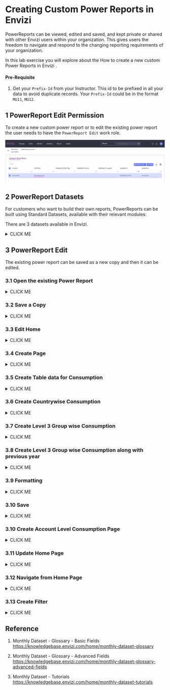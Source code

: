 # Creating Custom Power Reports in Envizi

PowerReports can be viewed, edited and saved, and kept private or shared with other Envizi users within your organization.  This gives users the freedom to navigate and respond to the changing reporting requirements of your organization.

In this lab exercise you will explore about the How to create a new custom Power Reports in Envizi .

#### Pre-Requisite

1. Get your `Prefix-Id` from your Instructor. This id to be prefixed in all your data to avoid duplicate records. Your `Prefix-Id` could be in the format `MU11`, `MU12`.

## 1 PowerReport Edit Permission

To create a new custom power report or to edit the existing power report the user needs to have the `PowerReport Edit` work role.

<img src="images/11-permission.png">

## 2 PowerReport Datasets

For customers who want to build their own reports, PowerReports can be built using Standard Datasets, available with their relevant modules:

There are 3 datasets available in Envizi.

<details><summary>CLICK ME</summary>

### 2.1 Monthly Dataset

The Monthly Dataset is a comprehensive dataset containing monthly aggregated data from your Envizi platform. It powers the majority of Standard PowerReports across many modules and can be leveraged to build powerful custom reports directly in the Envizi platform.

A comprehensive dataset containing consolidated monthly data, which includes support for data type groups, ratios, and a range of standard data objects.

https://knowledgebase.envizi.com/home/monthly-dataset-glossary

### 2.2 Survey Dataset

The Survey Dataset supports reporting on surveys and scorecards (Surveys which include scoring) in Envizi's PowerReport framework.

The dataset includes all survey responses for all surveys that have at least one question answered. If a respondent has not filled in any answers, that Location’s (which could represent a third party like a supplier or investee) survey response will not be included.

A dataset containing survey responses and scoring for scorecard-type surveys.

### 2.3 Daily Dataset

A dataset that includes a range of daily metrics derived from interval meter data. This dataset will be supported via the Interval Meter Analytics module.

</details>

## 3 PowerReport Edit

The existing power report can be saved as a new copy and then it can be edited.

### 3.1 Open the existing Power Report

<details><summary>CLICK ME</summary>

1. Open a Power report that you are interested. Here lets open the `Monthly DataSet` power report.

<img src="images/12-Open-1.png">

<img src="images/12-Open-2.png">

The report is displayed like this.

<img src="images/12-Open-3.png">

</details>

### 3.2 Save a Copy

<details><summary>CLICK ME</summary>

1. In the above screen, click on `Save a Copy` button to save a separate copy of the report.

2. Enter the name for the report. Name of the report should start with your Prefix-Id.

3. click on `Save` button

<img src="images/13-SaveCopy-1.png">

4. Click on `View Report` button to open the saved report.

<img src="images/13-SaveCopy-2.png">

The report is displayed as below.

<img src="images/13-SaveCopy-3.png">

</details>

### 3.3 Edit Home

<details><summary>CLICK ME</summary>

1. In the above screen, click on `Edit` button to open the report in the edit mode.

The report is opened in Edit mode.

<img src="images/14-EditHome-1.png">

2. Update the heading section

<img src="images/14-EditHome-2.png">

3. Clear the first 2 tiles content

<img src="images/14-EditHome-3.png">

4. Update the 3rd tile  content

<img src="images/14-EditHome-4.png">

The home page of the report looks like this now.

<img src="images/14-EditHome-5.png">

</details>

### 3.4 Create Page

<details><summary>CLICK ME</summary>

1. In the above screen, click on `+` button to open a new page.

2. Enter the page name as `Consumption`

<img src="images/15-Heading-1.png">

3. Click on the Textbox icon from the top

<img src="images/15-Heading-2.png">

4. Enter the text as `G12 - In Bank Consumption Report`. Use your Prefix-Id instead of G12.
<img src="images/15-Heading-3.png">

The content may look like this
<img src="images/15-Heading-4.png">

</details>

### 3.5 Create Table data for Consumption

<details><summary>CLICK ME</summary>

1. From the Visualizations panel, choose the `Table` icon.

2. From the Data panel, Search for `Group`.

3. Choose the `Level 2 Group` and `Level 3 Group`

The table get displayed on the page with the L2 and L3 groups.

<img src="images/16-Table-1.png">

4. From the Data panel, Search for `Location`.

5. Choose the `Location Name`

The `Location Name` is added to the existing table.

<img src="images/16-Table-2.png">

6. From the Data panel, Search for `Energy`.

7. Choose the `Energy`

The `Energy` is added to the existing table.

<img src="images/16-Table-3.png">

8. Position the Table to the top left of the page.

<img src="images/16-Table-4.png">

</details>

### 3.6 Create Countrywise Consumption

<details><summary>CLICK ME</summary>

1. From the Visualizations panel, choose the `Bar Chart` icon.

2. From the Data panel, Search for `Country`.

3. Choose the `Country`

A panel get displayed on the page with the country.

<img src="images/17-Country-1.png">

4. From the Data panel, Search for `Energy`.

5. Choose the `Energy`

The `Energy` is added to the existing graph.

<img src="images/17-Country-2.png">

6. Position the Graph accordingly.

<img src="images/17-Country-3.png">

</details>

### 3.7 Create Level 3 Group wise Consumption

<details><summary>CLICK ME</summary>

1. From the Visualizations panel, choose the `Donut Chart` icon.

2. From the Data panel, Search for `Level`.

3. Choose the `Level 3 Group`

A panel get displayed on the page with the Level 3 group.

<img src="images/18-Level3-1.png">

4. From the Data panel, Search for `Energy`.

5. Choose the `Energy`

The `Energy` is added to the existing graph.

<img src="images/18-Level3-2.png">

</details>

### 3.8 Create Level 3 Group wise Consumption along with previous year

<details><summary>CLICK ME</summary>


1. From the Visualizations panel, choose the `Bar Chart` icon.

2. From the Data panel, Search for `Level`.

3. Choose the `Level 3 Group`

A panel get displayed on the page with the Level 3 group.

<img src="images/19-Previous-1.png">

4. From the Data panel, Search for `Energy` .

5. Choose the `Energy` and `Energy PY`

The `Energy` and `Energy PY` are added to the existing graph.

<img src="images/19-Previous-2.png">

</details>

### 3.9 Formatting

<details><summary>CLICK ME</summary>

1. Choose the `Bar Chart` Graph panel

2. From the Visualizations panel, choose the `Format` icon.

3. Choose the `General` tab

4. In the `Title > Title > Text` box enter the title as `Comparing Energy Consumption with Previous Year`.

5. Choose the `Text Color` as well.

<img src="images/20-format-1.png">

6. In the `Title > SubTitle > Text` box enter the title as `Level 3 Group`.

<img src="images/20-format-2.png">

7. Choose the `Title > Title > Background color` accordingly for the panel heading.

<img src="images/20-format-3.png">

8. Choose the `Effects > Background > color` accordingly for the panel body.

<img src="images/20-format-4.png">

9. Choose the `Energy by Country` `Bar Chart` panel

10. From the Visualizations panel, choose the `Format` icon.

11. Choose the `General` tab

12. Choose the `Effects > Background > color` accordingly for the panel body.

<img src="images/20-format-5.png">

</details>

### 3.10 Save

<details><summary>CLICK ME</summary>

1. Click on `Save` button to save the report.

<img src="images/21-Save-1.png">

The report is saved.

2. Label the button to `Consumption Report`

<img src="images/21-Save-2.png">

</details>

### 3.10 Create Account Level Consumption Page

<details><summary>CLICK ME</summary>


1. In the above page, click on `+` icon to create new page.

2. Enter the page name as `Account Consumption`

<img src="images/22-account-level-1.png">

3. Create a label with the text `Account level Consumption`.

<img src="images/22-account-level-2.png">

4. From the Visualizations panel, choose the `Pie chart` icon.

5. From the Data panel, choose the `Energy` and `Item Name`.

They get added to the page like this.

<img src="images/22-account-level-3.png">

</details>

### 3.11 Update Home Page

<details><summary>CLICK ME</summary>

1. From the Home page, copy and paste the existing tile 3 content in to tile 2.

<img src="images/23-home-1.png">

2. Change the labels of title and button accordingly in tile 3.

3. Choose the button `Account Consumption Report`

3. Choose the  `Button > Action > Destination` value as `Account Consumption`. (To enable the button click to open the `Account Consumption` page.)

<img src="images/23-home-2.png">

3. Click on `Save` button.

<img src="images/23-home-3.png">

</details>

### 3.12 Navigate from Home Page

<details><summary>CLICK ME</summary>

Now the page is in the view mode.

1. Click on the `Consumption Report` button.

<img src="images/24-home-navi-1.png">

It opens the `Consumption Report` page

<img src="images/24-home-navi-2.png">

2. Click on the `Account Consumption Report` button.

<img src="images/24-home-navi-3.png">

It opens the `Account level Consumption Report` page

<img src="images/24-home-navi-4.png">

</details>

### 3.13 Create Filter

<details><summary>CLICK ME</summary>

You can apply filters at 3 levels
- Entire Report Level
- Page Level 
- Panel Level

1. Click on `Edit` button to open the report in Edit mode.

<img src="images/25-filter-1.png">

The report is opened.

<img src="images/25-filter-2.png">

2. Open the `Consumption` page

3. Choose the `Filters` Panel

See the `Filters on all pages`

<img src="images/25-filter-3.png">

3. From the `Data` panel, drag and drop the `Level 1 Group` in to the `filters on all pages` section.
<img src="images/25-filter-4.png">

4. Select the `In Bank` check box to show only the data from `In Bank`. In your case you need to choose the `In Bank` with your Prefix-Id.

5. Click on `Save` button

<img src="images/25-filter-5.png">

The page is in view mode now.

The filters panel shows that the `In Bank` is selected by default.

<img src="images/25-filter-6.png">

6. Choose some other value from `Level 1 Group` and the entire page refreshes accordingly.

<img src="images/25-filter-7.png">

</details>

## Reference

1. Monthly Dataset - Glossary - Basic Fields
https://knowledgebase.envizi.com/home/monthly-dataset-glossary

2. Monthly Dataset - Glossary - Advanced Fields
https://knowledgebase.envizi.com/home/monthly-dataset-glossary-advanced-fields

3. Monthly Dataset - Tutorials
https://knowledgebase.envizi.com/home/monthly-dataset-tutorials

